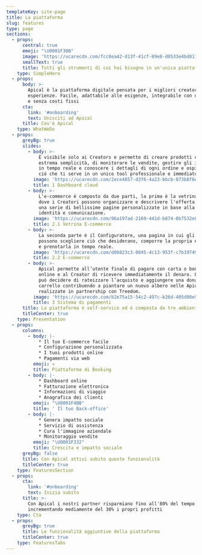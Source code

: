 ```yaml
---
templateKey: site-page
title: La piattaforma
slug: features
type: page
sections:
  - props:
      central: true
      emoji: "\U0001F30B"
      image: 'https://ucarecdn.com/fcc8ea42-d13f-41cf-89e8-d0533e4bd811/'
      smallText: true
      title: Tutti gli strumenti di cui hai bisogno in un'unica piattaforma
    type: SimpleHero
  - props:
      body: >-
        Apical è la piattaforma digitale pensata per i migliori creatori di
        esperienze. Facile, adattabile alle esigenze, integrabile con ogni sito
        e senza costi fissi
      cta:
        link: '#onboarding'
        text: Unisciti ad Apical
      title: Cos'è Apical
    type: WhatWeDo
  - props:
      greyBg: true
      slides:
        - body: >-
            È visibile solo ai Creators e permette di creare prodotti con
            estrema semplicità, di monitorare le vendite, gestire gli inventari
            in tempo reale e conoscere i dettagli di ogni ordine e ospite. Tutto
            ciò che ti serve in un unico tool professionale e immediato.
          image: 'https://ucarecdn.com/2ece4857-d3f6-4a23-bbcb-073b8f6ebd36/'
          title: 1 Dashboard cloud
        - body: >-
            L'e-commerce è composto da due parti, la prima è la vetrina online,
            dove i Creatori possono organizzare e descrivere l'offerta grazie a
            una serie di bellissime pagine personalizzate in base alla propria
            identità e comunicazione.
          image: 'https://ucarecdn.com/96a197ad-2169-441d-b874-0b7532e0a64f/'
          title: 2.1 Vetrina E-commerce
        - body: >-
            La seconda parte è il Configuratore, una pagina in cui gli ospiti
            possono scegliere ciò che desiderano, comporre la propria esperienza
            e prenotarla in tempo reale.
          image: 'https://ucarecdn.com/d06823c3-0845-4c13-953f-c7b19749d109/'
          title: 2.2 E-commerce
        - body: >-
            Apical permette all’utente finale di pagare con carta o bonifico
            online e al Creator di ricevere immediatamente il denaro. L’utente
            può decidere di rateizzare l’acquisto e aggiungere una donazione al
            carrello contribuendo a piantare un nuovo albero nelle Apical Forest
            realizzate in partnership con Treedom.
          image: 'https://ucarecdn.com/b2e75a15-54c2-497c-b26d-405d00e9deef/'
          title: 3 Sistema di pagamenti
      title: La piattaforma è self-service ed è composta da tre ambienti
      titleCenter: true
    type: Presentation
  - props:
      columns:
        - body: |-
            * Il tuo E-commerce facile
            * Configurazione personalizzata
            * I tuoi prodotti online
            * Pagamenti via web
          emoji: ✈️
          title: Piattaforma di Booking
        - body: |-
            * Dashboard online
            * Fatturazione elettronica
            * Informazioni di viaggio
            * Anagrafica dei clienti
          emoji: "\U0001F4BB"
          title: ' Il tuo Back-office'
        - body: |-
            * Genera impatto sociale
            * Servizio di assistenza
            * Cura l'immagine aziendale
            * Monitoraggio vendite
          emoji: "\U0001F332"
          title: Crescita e impatto sociale
      greyBg: false
      title: Con Apical attivi subito queste funzionalità
      titleCenter: true
    type: FeaturesSection
  - props:
      cta:
        link: '#onboarding'
        text: Inizia subito
      title: >-
        Con Apical i nostri partner risparmiano fino all'80% del tempo
        incrementando mediamente del 30% i propri profitti
    type: Cta
  - props:
      greyBg: true
      title: Le funzionalità aggiuntive della piattaforma
      titleCenter: true
    type: FeaturesTabs
---
```


